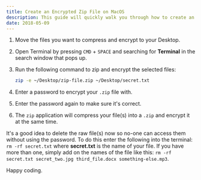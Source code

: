 ```yaml
---
title: Create an Encrypted Zip File on MacOS
description: This guide will quickly walk you through how to create an encrypted zip file on a Mac. Since macOS and Linux systems have a lot in common, this will likely work on any Linux distributions too.
date: 2018-05-09
---
```


1. Move the files you want to compress and encrypt to your Desktop.
2. Open Terminal by pressing `CMD` + `SPACE` and searching for **Terminal** in the search window that pops up.
3. Run the following command to zip and encrypt the selected files:

    ```bash
    zip -e ~/Desktop/zip-file.zip ~/Desktop/secret.txt
    ```

4. Enter a password to encrypt your `.zip` file with.
5. Enter the password again to make sure it's correct.
6. The `zip` application will compress your file(s) into a `.zip` and encrypt it at the same time.

It's a good idea to delete the raw file(s) now so no-one can access them without using the password. To do this enter the following into the terminal: `rm -rf secret.txt` where **secret.txt** is the name of your file. If you have more than one, simply add on the names of the file like this: `rm -rf secret.txt secret_two.jpg third_file.docx something-else.mp3`.

Happy coding.

